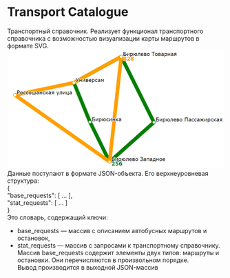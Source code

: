 # Transport Catalogue
Транспортный справочник.
Реализует функционал транспортного справочника с  возможностью визуализации карты маршрутов в формате SVG.  
![Image alt](https://github.com/1grMd/cpp-transport-catalogue/blob/main/example/example.png)  
Данные поступают в формате JSON-объекта. Его верхнеуровневая структура:  
{  
  "base_requests": [ ... ],  
  "stat_requests": [ ... ]  
}  
Это словарь, содержащий ключи:
  * base_requests — массив с описанием автобусных маршрутов и остановок,
  * stat_requests — массив с запросами к транспортному справочнику.
Массив base_requests содержит элементы двух типов: маршруты и остановки. Они перечисляются в произвольном порядке.  
Вывод производится в выходной JSON-массив

